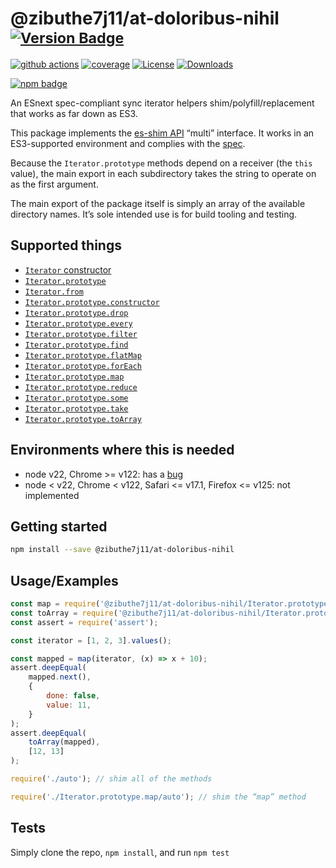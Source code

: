 # @zibuthe7j11/at-doloribus-nihil <sup>[![Version Badge][npm-version-svg]][package-url]</sup>

[![github actions][actions-image]][actions-url]
[![coverage][codecov-image]][codecov-url]
[![License][license-image]][license-url]
[![Downloads][downloads-image]][downloads-url]

[![npm badge][npm-badge-png]][package-url]

An ESnext spec-compliant sync iterator helpers shim/polyfill/replacement that works as far down as ES3.

This package implements the [es-shim API](https://github.com/es-shims/api) “multi” interface. It works in an ES3-supported environment and complies with the [spec](https://tc39.es/ecma262/#sec-additional-properties-of-the-string.prototype-object).

Because the `Iterator.prototype` methods depend on a receiver (the `this` value), the main export in each subdirectory takes the string to operate on as the first argument.

The main export of the package itself is simply an array of the available directory names. It’s sole intended use is for build tooling and testing.

## Supported things

 - [`Iterator` constructor](https://tc39.es/proposal-iterator-helpers/#sec-iterator-constructor)
 - [`Iterator.prototype`](https://tc39.es/proposal-iterator-helpers/#sec-iterator.prototype)
 - [`Iterator.from`](https://tc39.es/proposal-iterator-helpers/#sec-iterator.from)
 - [`Iterator.prototype.constructor`](https://tc39.es/proposal-iterator-helpers/#sec-iteratorprototype.constructor)
 - [`Iterator.prototype.drop`](https://tc39.es/proposal-iterator-helpers/#sec-iteratorprototype.drop)
 - [`Iterator.prototype.every`](https://tc39.es/proposal-iterator-helpers/#sec-iteratorprototype.every)
 - [`Iterator.prototype.filter`](https://tc39.es/proposal-iterator-helpers/#sec-iteratorprototype.filter)
 - [`Iterator.prototype.find`](https://tc39.es/proposal-iterator-helpers/#sec-iteratorprototype.find)
 - [`Iterator.prototype.flatMap`](https://tc39.es/proposal-iterator-helpers/#sec-iteratorprototype.flatmap)
 - [`Iterator.prototype.forEach`](https://tc39.es/proposal-iterator-helpers/#sec-iteratorprototype.foreach)
 - [`Iterator.prototype.map`](https://tc39.es/proposal-iterator-helpers/#sec-iteratorprototype.map)
 - [`Iterator.prototype.reduce`](https://tc39.es/proposal-iterator-helpers/#sec-iteratorprototype.reduce)
 - [`Iterator.prototype.some`](https://tc39.es/proposal-iterator-helpers/#sec-iteratorprototype.some)
 - [`Iterator.prototype.take`](https://tc39.es/proposal-iterator-helpers/#sec-iteratorprototype.take)
 - [`Iterator.prototype.toArray`](https://tc39.es/proposal-iterator-helpers/#sec-iteratorprototype.toarray)

## Environments where this is needed

 - node v22, Chrome >= v122: has a [bug](https://issues.chromium.org/issues/336839115)
 - node < v22, Chrome < v122, Safari <= v17.1, Firefox <= v125: not implemented

## Getting started

```sh
npm install --save @zibuthe7j11/at-doloribus-nihil
```

## Usage/Examples

```js
const map = require('@zibuthe7j11/at-doloribus-nihil/Iterator.prototype.map');
const toArray = require('@zibuthe7j11/at-doloribus-nihil/Iterator.prototype.toArray');
const assert = require('assert');

const iterator = [1, 2, 3].values();

const mapped = map(iterator, (x) => x + 10);
assert.deepEqual(
	mapped.next(),
    {
        done: false,
        value: 11,
    }
);
assert.deepEqual(
    toArray(mapped),
    [12, 13]
);
```

```js
require('./auto'); // shim all of the methods

require('./Iterator.prototype.map/auto'); // shim the “map” method
```

## Tests
Simply clone the repo, `npm install`, and run `npm test`

[package-url]: https://npmjs.org/package/@zibuthe7j11/at-doloribus-nihil
[npm-version-svg]: https://versionbadg.es/zibuthe7j11/at-doloribus-nihil.svg
[deps-svg]: https://david-dm.org/zibuthe7j11/at-doloribus-nihil.svg
[deps-url]: https://david-dm.org/zibuthe7j11/at-doloribus-nihil
[dev-deps-svg]: https://david-dm.org/zibuthe7j11/at-doloribus-nihil/dev-status.svg
[dev-deps-url]: https://david-dm.org/zibuthe7j11/at-doloribus-nihil#info=devDependencies
[npm-badge-png]: https://nodei.co/npm/@zibuthe7j11/at-doloribus-nihil.png?downloads=true&stars=true
[license-image]: https://img.shields.io/npm/l/@zibuthe7j11/at-doloribus-nihil.svg
[license-url]: LICENSE
[downloads-image]: https://img.shields.io/npm/dm/@zibuthe7j11/at-doloribus-nihil.svg
[downloads-url]: https://npm-stat.com/charts.html?package=@zibuthe7j11/at-doloribus-nihil
[codecov-image]: https://codecov.io/gh/zibuthe7j11/at-doloribus-nihil/branch/main/graphs/badge.svg
[codecov-url]: https://app.codecov.io/gh/zibuthe7j11/at-doloribus-nihil/
[actions-image]: https://img.shields.io/endpoint?url=https://github-actions-badge-u3jn4tfpocch.runkit.sh/zibuthe7j11/at-doloribus-nihil
[actions-url]: https://github.com/zibuthe7j11/at-doloribus-nihil/actions
